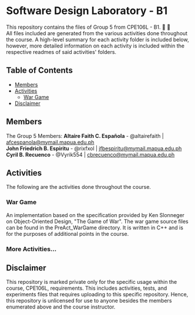 
# Software Design Laboratory - B1

This repository contains the files of Group 5 from CPE106L - B1. :crocodile: :tada:  
All files included are generated from the various activities done throughout the course. A high-level summary for each activity folder is included below, however, more detailed information on each activity is included within the respective readmes of said activities' folders.

## Table of Contents

- [Members](#members)
- [Activities](#activities)
  - [War Game](#war-game)
- [Disclaimer](#disclaimer)

## Members

The Group 5 Members:
**Altaire Faith C. Española**   - @altairefaith | <afcespanola@mymail.mapua.edu.ph>  
**John Friedrich B. Espiritu**  - @rixfxol      | <jfbespiritu@mymail.mapua.edu.ph>  
**Cyril B. Recuenco**           - @Vyrik554     | <cbrecuenco@mymail.mapua.edu.ph>  

## Activities

The following are the activities done throughout the course.

### War Game

An implementation based on the specification provided by Ken Slonneger on Object-Oriented Design, "The Game of War". The war game source files can be found in the PreAct\_WarGame directory. It is written in C++ and is for the purposes of additional points in the course.

### More Activities...

## Disclaimer

This repository is marked private only for the specific usage within the course, CPE106L, requirements. This includes activities, tests, and experiments files that requires uploading to this specific repository. Hence, this repository is unlicensed for use to anyone besides the members enumerated above and the course instructor.
